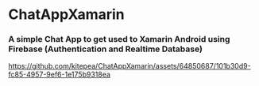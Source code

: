 # ChatAppXamarin

 ### A simple Chat App to get used to Xamarin Android using Firebase (Authentication and Realtime Database)


https://github.com/kitepea/ChatAppXamarin/assets/64850687/101b30d9-fc85-4957-9ef6-1e175b9318ea

